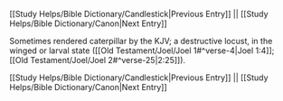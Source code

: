 [[Study Helps/Bible Dictionary/Candlestick|Previous Entry]]  ||  [[Study Helps/Bible Dictionary/Canon|Next Entry]]

 Sometimes rendered caterpillar by the KJV; a destructive locust, in the winged or larval state ([[Old Testament/Joel/Joel 1#^verse-4|Joel 1:4]]; [[Old Testament/Joel/Joel 2#^verse-25|2:25]]).

[[Study Helps/Bible Dictionary/Candlestick|Previous Entry]]  ||  [[Study Helps/Bible Dictionary/Canon|Next Entry]]
